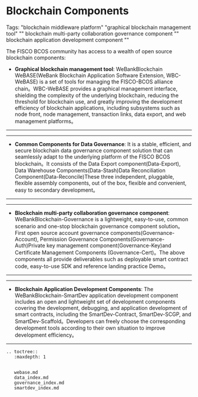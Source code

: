# Blockchain Components

Tags: "blockchain middleware platform" "graphical blockchain management tool" "" blockchain multi-party collaboration governance component "" blockchain application development component ""

The FISCO BCOS community has access to a wealth of open source blockchain components:

- **Graphical blockchain management tool**: WeBankBlockchain WeBASE(WeBank Blockchain Application Software Extension, WBC-WeBASE) is a set of tools for managing the FISCO-BCOS alliance chain。WBC-WeBASE provides a graphical management interface, shielding the complexity of the underlying blockchain, reducing the threshold for blockchain use, and greatly improving the development efficiency of blockchain applications, including subsystems such as node front, node management, transaction links, data export, and web management platforms。

***
------

- **Common Components for Data Governance**: It is a stable, efficient, and secure blockchain data governance component solution that can seamlessly adapt to the underlying platform of the FISCO BCOS blockchain。It consists of the Data Export component(Data-Export), Data Warehouse Components(Data-Stash)Data Reconciliation Component(Data-Reconcile)These three independent, pluggable, flexible assembly components, out of the box, flexible and convenient, easy to secondary development。

***
------


- **Blockchain multi-party collaboration governance component**: WeBankBlockchain-Governance is a lightweight, easy-to-use, common scenario and one-stop blockchain governance component solution。 First open source account governance components(Governance-Account), Permission Governance Components(Governance-Auth)Private key management component(Governance-Key)and Certificate Management Components (Governance-Cert)。The above components all provide deliverables such as deployable smart contract code, easy-to-use SDK and reference landing practice Demo。

***
------


- **Blockchain Application Development Components**: The WeBankBlockchain-SmartDev application development component includes an open and lightweight set of development components covering the development, debugging, and application development of smart contracts, including the SmartDev-Contract, SmartDev-SCGP, and SmartDev-Scaffold。Developers can freely choose the corresponding development tools according to their own situation to improve development efficiency。

----------

```eval_rst
.. toctree::
   :maxdepth: 1
   

   webase.md
   data_index.md
   governance_index.md
   smartdev_index.md
```